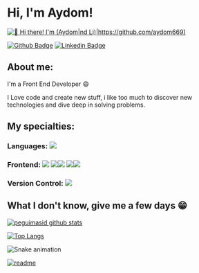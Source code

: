 
# Hi, I'm Aydom!

[<img src="https://raw.githubusercontent.com/Raymo111/Raymo111/master/intro.gif" alt="👋 Hi there! I'm (Aydom|nd Li)|https://github.com/aydom669)" title="👋 Hi there! I'm (Aydom|nd Li)|https://raymond.li)"/>](https://github.com/aydom669)

[![Github Badge](https://img.shields.io/badge/-Github-000?style=flat-square&logo=Github&logoColor=white&link=https://github.com/peguimasid)](https://github.com/aydom669)
[![Linkedin Badge](https://img.shields.io/badge/-LinkedIn-blue?style=flat-square&logo=Linkedin&logoColor=white&link=https://www.linkedin.com/in/guilhermo-masid-494677b8/)](https://www.linkedin.com/in/aydom-aparecido-598623203/)


## About me:

I'm a Front End Developer :smile:

I Love code and create new stuff, i like too much to discover new technologies and dive deep in solving problems.

## My specialties:

### Languages: <img src="https://img.shields.io/badge/javascript%20-%23323330.svg?&style=for-the-badge&logo=javascript&logoColor=%23F7DF1E"/>

### Frontend:  <img src="https://img.shields.io/badge/html5%20-%23E34F26.svg?&style=for-the-badge&logo=html5&logoColor=white"/> <img src="https://img.shields.io/badge/css3%20-%231572B6.svg?&style=for-the-badge&logo=css3&logoColor=white"/><img src="https://img.shields.io/badge/javascript%20-%23323330.svg?&style=for-the-badge&logo=javascript&logoColor=%23F7DF1E"/> <img src="https://img.shields.io/badge/react%20-%2320232a.svg?&style=for-the-badge&logo=react&logoColor=%2361DAFB"/><img src="https://img.shields.io/badge/Bootstrap-563D7C?style=for-the-badge&logo=bootstrap&logoColor=white">


### Version Control: <img src="https://img.shields.io/badge/git%20-F05032.svg?&style=for-the-badge&logo=git&logoColor=white"/> 


## What I don't know, give me a few days 😁

[![peguimasid github stats](https://github-readme-stats.vercel.app/api?username=aydom669&show_icons=true&title_color=fff&icon_color=37aaff&text_color=f8f8f2&bg_color=171c24&count_private=true)](https://github.com/aydom669)

[![Top Langs](https://github-readme-stats.vercel.app/api/top-langs/?username=aydom669&layout=compact&title_color=fff&text_color=f8f8f2&hide=java&bg_color=171c24)](https://github.com/aydom669)


 ![Snake animation](https://github.com/aydom669/aydom669/blob/output/github-contribution-grid-snake.svg)
 
 
[![readme](https://github-readme-stats.vercel.app/api/pin/?username=aydom669&repo=aydom669&theme=react)](https://github.com/aydom669)
